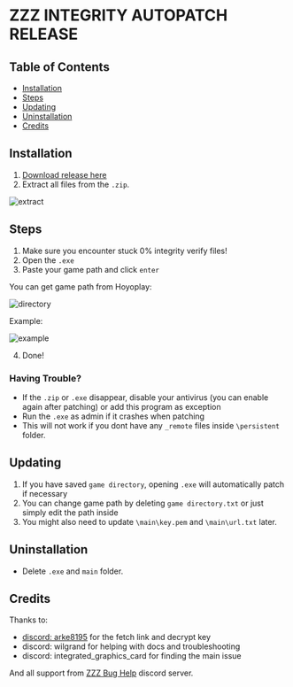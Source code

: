 # ZZZ INTEGRITY AUTOPATCH RELEASE

## Table of Contents
- [Installation](#installation)
- [Steps](#steps)
- [Updating](#updating)
- [Uninstallation](#uninstallation)
- [Credits](#credits)

## Installation
1. [Download release here](https://github.com/Texas124/ZZZ-Integrity-Autopatch-Release/raw/main/ZZZ%20Integrity%20Auto%20Patcher.zip)
2. Extract all files from the `.zip`.

![extract](https://github.com/user-attachments/assets/ce32f31d-256a-4a74-bac8-470bc5f540b8)

## Steps
1. Make sure you encounter stuck 0% integrity verify files!
2. Open the `.exe`
3. Paste your game path and click `enter`

You can get game path from Hoyoplay:

![directory](https://github.com/user-attachments/assets/0f53c938-1b54-4729-92e9-52063a9ed904)

Example:

![example](https://github.com/user-attachments/assets/634b54d1-0d07-4882-a5c9-e3201c7fc63f)

4. Done!

### Having Trouble?
- If the `.zip` or `.exe` disappear, disable your antivirus (you can enable again after patching) or add this program as exception
- Run the `.exe` as admin if it crashes when patching
- This will not work if you dont have any `_remote` files inside `\persistent` folder.

## Updating
1. If you have saved `game directory`, opening `.exe` will automatically patch if necessary
2. You can change game path by deleting `game directory.txt` or just simply edit the path inside
3. You might also need to update `\main\key.pem` and `\main\url.txt` later.

## Uninstallation
- Delete `.exe` and `main` folder.

## Credits
Thanks to: 
- [discord: arke8195](https://github.com/yeonjunq/IWALY_ZZZ) for the fetch link and decrypt key 
- discord: wilgrand for helping with docs and troubleshooting
- discord: integrated_graphics_card for finding the main issue

And all support from [ZZZ Bug Help](https://discord.gg/9QEuAZNhfX) discord server.
